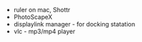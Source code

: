 - ruler on mac, Shottr 
- PhotoScapeX
- displaylink manager - for docking statation
- vlc - mp3/mp4 player
